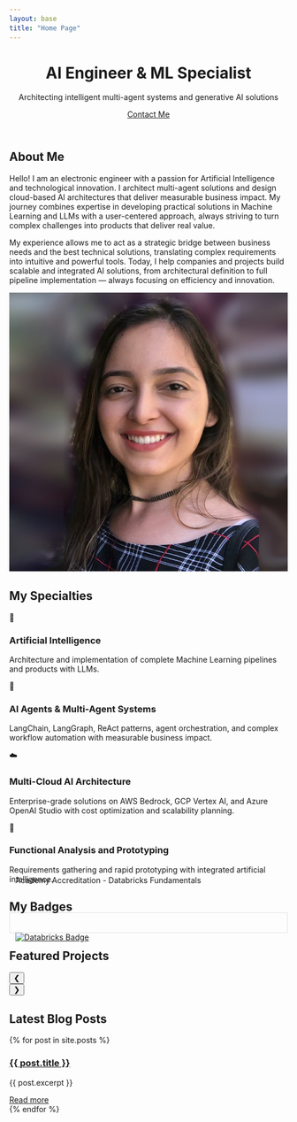 ```yaml
---
layout: base
title: "Home Page"
---
```


<header class="hero">
    <div class="container">
        <h1>AI Engineer & ML Specialist</h1>
        <p>Architecting intelligent multi-agent systems and generative AI solutions</p>
        <a href="#about" class="btn">Contact Me</a>
    </div>
</header>

<section id="about" class="about">
    <div class="container">
        <h2>About Me</h2>
        <div class="about-content">
            <div class="about-text">
                <p>Hello! I am an electronic engineer with a passion for Artificial Intelligence and technological innovation. I architect multi-agent solutions and design cloud-based AI architectures that deliver measurable business impact. My journey combines expertise in developing practical solutions in Machine Learning and LLMs with a user-centered approach, always striving to turn complex challenges into products that deliver real value. </p>
                <p> My experience allows me to act as a strategic bridge between business needs and the best technical solutions, translating complex requirements into intuitive and powerful tools. Today, I help companies and projects build scalable and integrated AI solutions, from architectural definition to full pipeline implementation — always focusing on efficiency and innovation. </p>
            </div>
            <div class="about-image">
                <img src="/assets/img/profile.jpg" alt="My photo">
            </div>
        </div>
        <div class="social-buttons">
            <a href="{{ site.social.linkedin }}" target="_blank" class="social-btn linkedin">
                <i class="fab fa-linkedin"></i>
            </a>
            <a href="{{ site.social.github }}" target="_blank" class="social-btn github">
                <i class="fab fa-github"></i>
            </a>
            <a href="mailto:{{ site.author.email }}" class="social-btn email">
                <i class="fas fa-envelope"></i>
            </a>
        </div>
    </div>
</section>

<section id="specialties" class="specialties">
    <div class="container">
        <h2>My Specialties</h2>
        <div class="specialty-grid">
            <div class="specialty-item">
                <div class="specialty-icon">🧠</div>
                <h3>Artificial Intelligence</h3>
                <p>Architecture and implementation of complete Machine Learning pipelines and products with LLMs.</p>
            </div>
            <div class="specialty-item">
                <div class="specialty-icon">🤖</div>
                <h3>AI Agents & Multi-Agent Systems</h3>
                <p>LangChain, LangGraph, ReAct patterns, agent orchestration, and complex workflow automation with measurable business impact.</p>
            </div>
            <div class="specialty-item">
                <div class="specialty-icon">☁️</div>
                <h3>Multi-Cloud AI Architecture</h3>
                <p>Enterprise-grade solutions on AWS Bedrock, GCP Vertex AI, and Azure OpenAI Studio with cost optimization and scalability planning.</p>
            </div>
            <!-- <div class="specialty-item">
                <div class="specialty-icon">🔍</div>
                <h3>Smart API Integration</h3>
                <p>Development of smart APIs for automation and delivery of scalable solutions.</p>
            </div> -->
            <!-- <div class="specialty-item">
                            <div class="specialty-icon">📊</div>
                                            <h3>Technical and Business Translation</h3>
                                                            <p>Transformation of business requirements into strategic technical solutions.</p>
                                                                        </div> -->
            <div class="specialty-item">
                <div class="specialty-icon">🚀</div>
                <h3>Functional Analysis and Prototyping</h3>
                <p>Requirements gathering and rapid prototyping with integrated artificial intelligence.</p>
            </div>
        </div>
    </div>
</section>

<section id="badges" class="badges">
    <div class="container">
        <h2>My Badges</h2>
        <div class="badges-grid">
            <!-- Embed code from Credly for each badge here -->
            <div class="badge-item">
                <div data-iframe-width="150" data-iframe-height="270" data-share-badge-id="08294967-be69-4efa-817f-af0ce1e2952c" data-share-badge-host="https://www.credly.com">
                </div>
                <script type="text/javascript" async src="//cdn.credly.com/assets/utilities/embed.js"></script>
            </div>
            <div class="badge-item">
                <div class="badge-item" style=" border: 1px solid #e2e2e2; margin-top: -20px; padding: 35px 0px 0px 10px; border-radius: 0;">
                <a href="https://credentials.databricks.com/daa34c21-3a13-4dae-a680-062bf7aa5e49#acc.49E8fK5h" target="_blank">
                    <img src="https://api.accredible.com/v1/frontend/credential_website_embed_image/badge/133676259" alt="Databricks Badge" style="width:150px; height:270px;" class="databricks-badge-image">
                </a>
                    <p style = "margin-top:-120px">Academy Accreditation - Databricks Fundamentals</p>
                </div>
            </div>
            <div class="badge-item">
                    <div data-iframe-width="150" data-iframe-height="270" data-share-badge-id="5166bd3e-c455-4389-99fe-ed84ecfddae1" data-share-badge-host="https://www.credly.com"></div><script type="text/javascript" async src="//cdn.credly.com/assets/utilities/embed.js"></script>
            </div>
            <div class="badge-item">
                    <div data-iframe-width="150" data-iframe-height="270" data-share-badge-id="7d132796-d481-41fb-b4ce-debb2c5af29d" data-share-badge-host="https://www.credly.com"></div><script type="text/javascript" async src="//cdn.credly.com/assets/utilities/embed.js"></script>
            </div>
            <div class="badge-item">
                <div data-iframe-width="150" data-iframe-height="270" data-share-badge-id="e93bd35b-d0f7-4a5e-a5e5-1d49d0370185" data-share-badge-host="https://www.credly.com"></div>
                <script type="text/javascript" async src="//cdn.credly.com/assets/utilities/embed.js"></script>
            </div>
            <div class="badge-item">
                <div data-iframe-width="150" data-iframe-height="270" data-share-badge-id="bf0e01c8-ee64-4a9d-90fe-3907ad80fc3d" data-share-badge-host="https://www.credly.com"></div>
                <script type="text/javascript" async src="//cdn.credly.com/assets/utilities/embed.js"></script>
            </div>
            <!-- Add more embeds as necessary -->
        </div>
    </div>
</section>

<section id="projects" class="projects">
    <div class="container">
        <h2>Featured Projects</h2>
        <div class="carousel">
            <button class="carousel-prev">❮</button>
            <div class="carousel-wrapper">
                <div class="project-grid"></div>
            </div>
            <button class="carousel-next">❯</button>
        </div>
    </div>
</section>

<section>
  <div class="container">
    <h2>Latest Blog Posts</h2>
    <div class="posts2">
      {% for post in site.posts %}
        <div class="post2">
          <h3><a href="{{ post.url | prepend: site.baseurl }}">{{ post.title }}</a></h3>
          <p>{{ post.excerpt }}</p>
          <a href="{{ post.url | prepend: site.baseurl }}" class="read-more">Read more</a>
        </div>
      {% endfor %}
    </div>
  </div>
</section>

<script>
    // JavaScript for animations and interactivity
    document.addEventListener('DOMContentLoaded', function() {
        // Smooth scrolling animation for navigation links
        document.querySelectorAll('a[href^="#"]').forEach(anchor => {
            anchor.addEventListener('click', function (e) {
                e.preventDefault();
                document.querySelector(this.getAttribute('href')).scrollIntoView({
                    behavior: 'smooth'
                });
            });
        });

        // Entry animation for elements when they enter the viewport
        const animateOnScroll = (entries, observer) => {
            entries.forEach(entry => {
                if (entry.isIntersecting) {
                    entry.target.classList.add('animate');
                    observer.unobserve(entry.target);
                }
            });
        };

        const observer = new IntersectionObserver(animateOnScroll, {
            threshold: 0.1
        });

        document.querySelectorAll('.specialty-item, .project-item').forEach(item => {
            observer.observe(item);
        });

        // Contact form
        const contactForm = document.getElementById('contact-form');
        contactForm.addEventListener('submit', function(e) {
            e.preventDefault();
            // You can add logic here to send the form
            alert('Thank you for contacting us! We will get back to you soon.');
            contactForm.reset();
        });
    });

document.addEventListener('DOMContentLoaded', () => {
    async function loadProjects() {
        const response = await fetch('projects.md');
        const markdown = await response.text();
        const projects = parseMarkdown(markdown);

        const projectGrid = document.querySelector('.project-grid');
        const prevButton = document.querySelector('.carousel-prev');
        const nextButton = document.querySelector('.carousel-next');

        // Render the projects
        projects.forEach(project => {
            const projectItem = document.createElement('div');
            projectItem.classList.add('project-item');

            projectItem.innerHTML = `
                <a href="${project.link}" target="_blank">
                <div class="project-image" style="background-image: url('${project.image}'); height: 150px; background-size: cover; border-radius: 8px;"></div>
                <h3>${project.name}</h3>
                <p>${project.description}</p>
                View Project</a>
            `;

            projectGrid.appendChild(projectItem);
        });

        // Carousel setup
        const projectWidth = projectGrid.children[0].offsetWidth + 20; // width + gap
        const visibleProjects = window.innerWidth <= 768 ? 1 : 3; // Responsive: 1 project on small screens, 3 on larger ones
        const totalProjects = projects.length;
        const maxIndex = Math.ceil(totalProjects / visibleProjects) - 1;
        let currentIndex = 0;

        // Update the carousel
        const updateCarousel = () => {
            const offset = -(currentIndex * projectWidth * visibleProjects);
            projectGrid.style.transform = `translateX(${offset}px)`;
        };

        // Set up buttons
        prevButton.addEventListener('click', () => {
            currentIndex = (currentIndex > 0) ? currentIndex - 1 : maxIndex;
            updateCarousel();
        });

        nextButton.addEventListener('click', () => {
            currentIndex = (currentIndex < maxIndex) ? currentIndex + 1 : 0;
            updateCarousel();
        });

        // Adjust carousel on window resize
        window.addEventListener('resize', () => {
            currentIndex = 0; // Reset carousel on resize
            updateCarousel();
        });
    }

    function parseMarkdown(markdown) {
        const lines = markdown.split('\n');
        const projects = [];
        let currentProject = {};

        lines.forEach(line => {
            if (line.startsWith('### ')) {
                if (Object.keys(currentProject).length) {
                    projects.push(currentProject);
                }
                currentProject = { name: line.replace('### ', '') };
            } else if (line.startsWith('Descrição: ')) {
                currentProject.description = line.replace('Descrição: ', '');
            } else if (line.startsWith('Imagem: ')) {
                currentProject.image = line.replace('Imagem: ', '');
            } else if (line.startsWith('Link: ')) {
                currentProject.link = line.replace('Link: ', '');
            }
        });

        if (Object.keys(currentProject).length) {
            projects.push(currentProject);
        }

        return projects;
    }

    loadProjects();
});
</script>
